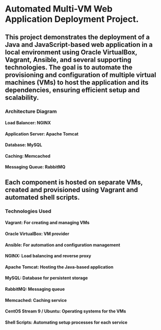 # Automated Multi-VM Web Application Deployment Project.

## This project demonstrates the deployment of a Java and JavaScript-based web application in a local environment using Oracle VirtualBox, Vagrant, Ansible, and several supporting technologies. The goal is to automate the provisioning and configuration of multiple virtual machines (VMs) to host the application and its dependencies, ensuring efficient setup and scalability.

### Architecture Diagram

#### Load Balancer: NGINX
#### Application Server: Apache Tomcat
#### Database: MySQL
#### Caching: Memcached
#### Messaging Queue: RabbitMQ

## Each component is hosted on separate VMs, created and provisioned using Vagrant and automated shell scripts.

### Technologies Used

#### Vagrant: For creating and managing VMs
#### Oracle VirtualBox: VM provider
#### Ansible: For automation and configuration management
#### NGINX: Load balancing and reverse proxy
#### Apache Tomcat: Hosting the Java-based application
#### MySQL: Database for persistent storage
#### RabbitMQ: Messaging queue
#### Memcached: Caching service
#### CentOS Stream 9 / Ubuntu: Operating systems for the VMs
#### Shell Scripts: Automating setup processes for each service
